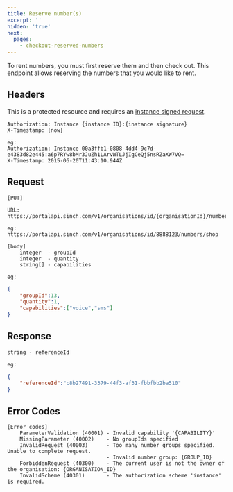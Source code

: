 ```yaml
---
title: Reserve number(s)
excerpt: ''
hidden: 'true'
next:
  pages:
    - checkout-reserved-numbers
---
```

To rent numbers, you must first reserve them and then check out. This endpoint allows reserving the numbers that you would like to rent.

## Headers

This is a protected resource and requires an [instance signed request](doc:using-rest#instance-signed-request).

    Authorization: Instance {instance ID}:{instance signature}
    X-Timestamp: {now}

    eg:
    Authorization: Instance 00a3ffb1-0808-4dd4-9c7d-e4383d82e445:a6p7RYw8bMr3JuZh1LArvWTLJjIgCeQj5nsRZaXW7VQ=
    X-Timestamp: 2015-06-20T11:43:10.944Z

## Request

    [PUT]

    URL:
    https://portalapi.sinch.com/v1/organisations/id/{organisationId}/numbers/shop

    eg:
    https://portalapi.sinch.com/v1/organisations/id/8888123/numbers/shop

    [body]
        integer  - groupId
        integer  - quantity
        string[] - capabilities

    eg:

```json
{
    "groupId":13,
    "quantity":1,
    "capabilities":["voice","sms"]
}
```
## Response

    string - referenceId

    eg:

```json
{
    "referenceId":"c8b27491-3379-44f3-af31-fbbfbb2ba510"
}
```
## Error Codes

    [Error codes]
        ParameterValidation (40001) - Invalid capability '{CAPABILITY}'
        MissingParameter (40002)    - No groupIds specified
        InvalidRequest (40003)      - Too many number groups specified.  Unable to complete request.
                                    - Invalid number group: {GROUP_ID}
        ForbiddenRequest (40300)    - The current user is not the owner of the organisation: {ORGANISATION_ID}
        InvalidScheme (40301)       - The authorization scheme 'instance' is required.
